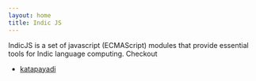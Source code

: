 ```yaml
---
layout: home
title: Indic JS
---
```

IndicJS is a set of javascript (ECMAScript) modules that provide essential tools for Indic language computing.
Checkout

- [katapayadi](/katapayadi/)
